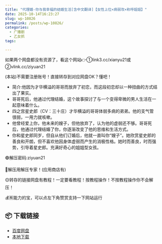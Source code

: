```yaml
---
title: "代理婚-你与我幸福的结婚生活[含中文翻译]【女性上位×病弱攻×称呼姐姐】"
date: 2025-10-14T16:23:27
slug: wp-10826
permalink: /posts/wp-10826/
categories:
  - 广播剧
  - 乙女抓
tags:

---
```


如果两个网盘都没有资源了，看这个网站👉①link3.cc/xianyu21或②vlink.cc/ziyuan21

(本站)不需要注册账号！直接转存到对应网盘OK？懂吧！

*   简介:他因为才华横溢的哥哥而放弃了初恋，而这段初恋却以一种扭曲的方式结出了果实。
*   哥哥死后，他通过代理结婚，这个故事探讨了与一个变得卑微的男人生活在一起意味着什么。
*   四之宫星史郎（CV：三十庄）才华横溢的哥哥体弱多病的弟弟。他的支气管很弱，一用力就咳嗽。
*   他曾经爱上你，他未来的嫂子，但他放弃了，认为他的虚弱还不够。哥哥死后，他通过代理结婚了你，你逐渐改变了他的思维和生活方式。
*   你和星史郎同岁，但自从他们订婚后，他就一直叫你“嫂子”。她欣赏星史郎的善良和开朗，但不喜欢他因身体虚弱而产生的消极性格。她时而善良，时而强势，引导着星史郎。充满好奇心的姐姐型女孩。

🟢解压密码:ziyuan21

🔵解压用解压专家！(应用商店有)

🟡转存的链接网盘有教程！一定要看教程！按教程操作！不按教程操作你不会解压！

💰🈶能力的宝，可以点左下角赞赏支持一下网站运行

## 📦 下载链接
- [百度网盘](https://blziyuan21.com/pay-download/10826?key=2d206e0490&down_id=0)
- [本地下载](https://blziyuan21.com/pay-download/10826?key=2d206e0490&down_id=1)

